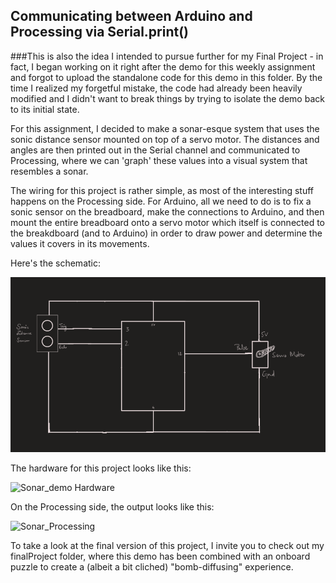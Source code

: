 ## Communicating between Arduino and Processing via Serial.print()

###This is also the idea I intended to pursue further for my Final Project - in fact, I began working on it right after the demo for this weekly assignment and forgot to upload the standalone code for this demo in this folder. By the time I realized my forgetful mistake, the code had already been heavily modified and I didn't want to break things by trying to isolate the demo back to its initial state.

For this assignment, I decided to make a sonar-esque system that uses the sonic distance sensor mounted on top of a servo motor. The distances and angles are then printed out in the Serial channel and communicated to Processing, where we can 'graph' these values into a visual system that resembles a sonar.

The wiring for this project is rather simple, as most of the interesting stuff happens on the Processing side. For Arduino, all we need to do is to fix a sonic sensor on the breadboard, make the connections to Arduino, and then mount the entire breadboard onto a servo motor which itself is connected to the breakdboard (and to Arduino) in order to draw power and determine the values it covers in its movements.

Here's the schematic:

![Sonar_Schematic](https://github.com/shaurya-io/introduction-to-interactive-media/blob/master/November%2024/Schematic_Final.PNG)

The hardware for this project looks like this:

![Sonar_demo Hardware](https://github.com/shaurya-io/introduction-to-interactive-media/blob/master/November%2024/Sonar_Demo.gif)

On the Processing side, the output looks like this:

![Sonar_Processing](https://github.com/shaurya-io/introduction-to-interactive-media/blob/master/November%2024/Sonar+Processing.gif)



To take a look at the final version of this project, I invite you to check out my finalProject folder, where this demo has been combined with an onboard puzzle to create a (albeit a bit cliched) "bomb-diffusing" experience.
